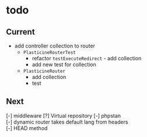 # todo

## Current

- add controller collection to router
  - `PlasticineRouterTest`
    - refactor `testExecuteRedirect` - add collection
    - add new test for collection
  - `PlasticineRouter`
    - add collection
    - test

## Next

[-] middleware
[?] Virtual repository
[-] phpstan  
[-] dynamic router takes default lang from headers  
[-] HEAD method
